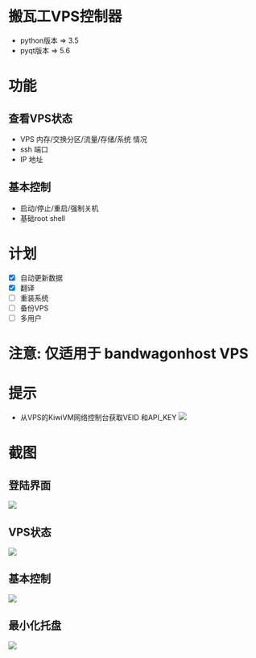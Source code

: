 # 搬瓦工VPS控制器

- python版本 => 3.5
- pyqt版本 => 5.6

# 功能

## 查看VPS状态
- VPS 内存/交换分区/流量/存储/系统 情况
- ssh 端口 
- IP 地址

## 基本控制
- 启动/停止/重启/强制关机 
- 基础root shell

# 计划
- [x] 自动更新数据
- [x] 翻译
- [ ] 重装系统
- [ ] 备份VPS
- [ ] 多用户

# 注意: 仅适用于 bandwagonhost VPS 

# 提示
- 从VPS的KiwiVM网络控制台获取VEID 和API_KEY 
![](http://ozhtfx691.bkt.clouddn.com//bandwagong/@3RWGK_PXXT2F7$3BRZ%28XAJ.png)

# 截图
## 登陆界面
![](http://ozhtfx691.bkt.clouddn.com//bandwagong/bwh_lo_zh.png)
## VPS状态
![](http://ozhtfx691.bkt.clouddn.com//bandwagong/bwh_st_zh.png)
## 基本控制
![](http://ozhtfx691.bkt.clouddn.com/bwh_ct_zh.png)
## 最小化托盘
![](http://ozhtfx691.bkt.clouddn.com//bandwagong/bwh_tp_zh.png)
